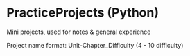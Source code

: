 # PracticeProjects (Python)
Mini projects, used for notes &amp; general experience 

Project name format: Unit-Chapter_Difficulty (4 - 10 difficulty)
